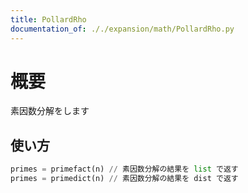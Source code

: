 ```yaml
---
title: PollardRho
documentation_of: ././expansion/math/PollardRho.py
---
```


# 概要
素因数分解をします

## 使い方
```python
primes = primefact(n) // 素因数分解の結果を list で返す
primes = primedict(n) // 素因数分解の結果を dist で返す
```
